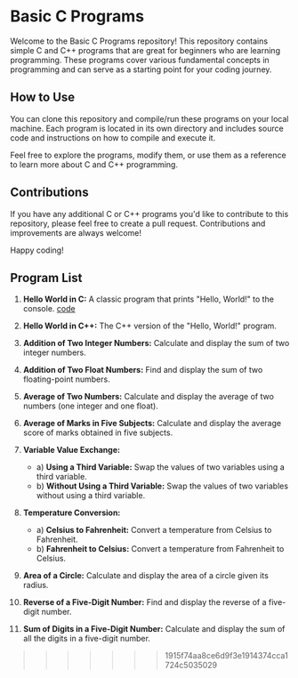 # Basic C Programs

Welcome to the Basic C Programs repository! This repository contains simple C and C++ programs that are great for beginners who are learning programming. These programs cover various fundamental concepts in programming and can serve as a starting point for your coding journey.

## How to Use

You can clone this repository and compile/run these programs on your local machine. Each program is located in its own directory and includes source code and instructions on how to compile and execute it.

Feel free to explore the programs, modify them, or use them as a reference to learn more about C and C++ programming.

## Contributions

If you have any additional C or C++ programs you'd like to contribute to this repository, please feel free to create a pull request. Contributions and improvements are always welcome!

Happy coding!

## Program List

1. **Hello World in C:** A classic program that prints "Hello, World!" to the console. [code](easy_programs/helloWorld.c)

2. **Hello World in C++:** The C++ version of the "Hello, World!" program.

3. **Addition of Two Integer Numbers:** Calculate and display the sum of two integer numbers.

4. **Addition of Two Float Numbers:** Find and display the sum of two floating-point numbers.

5. **Average of Two Numbers:** Calculate and display the average of two numbers (one integer and one float).

6. **Average of Marks in Five Subjects:** Calculate and display the average score of marks obtained in five subjects.

7. **Variable Value Exchange:**
    - a) **Using a Third Variable:** Swap the values of two variables using a third variable.
    - b) **Without Using a Third Variable:** Swap the values of two variables without using a third variable.

8. **Temperature Conversion:**
    - a) **Celsius to Fahrenheit:** Convert a temperature from Celsius to Fahrenheit.
    - b) **Fahrenheit to Celsius:** Convert a temperature from Fahrenheit to Celsius.

9. **Area of a Circle:** Calculate and display the area of a circle given its radius.

10. **Reverse of a Five-Digit Number:** Find and display the reverse of a five-digit number.

11. **Sum of Digits in a Five-Digit Number:** Calculate and display the sum of all the digits in a five-digit number.
>>>>>>> 1915f74aa8ce6d9f3e1914374cca1724c5035029
